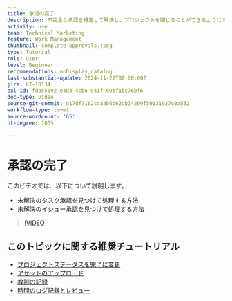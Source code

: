 ```yaml
---
title: 承認の完了
description: 不完全な承認を特定して解決し、プロジェクトを閉じることができるようにする方法について説明します。
activity: use
team: Technical Marketing
feature: Work Management
thumbnail: complete-approvals.jpeg
type: Tutorial
role: User
level: Beginner
recommendations: noDisplay,catalog
last-substantial-update: 2024-11-22T00:00:00Z
jira: KT-10134
exl-id: fda55592-e4d3-4cb6-941f-09bf1bc76bf6
doc-type: video
source-git-commit: d17df7162ccaab6b62db34209f50131927c0a532
workflow-type: tm+mt
source-wordcount: '65'
ht-degree: 100%

---
```


# 承認の完了

このビデオでは、以下について説明します。

* 未解決のタスク承認を見つけて処理する方法
* 未解決のイシュー承認を見つけて処理する方法

>[!VIDEO](https://video.tv.adobe.com/v/3439422/?quality=12&learn=on&enablevpops)

## このトピックに関する推奨チュートリアル

* [プロジェクトステータスを完了に変更](/help/manage-work/projects/change-the-project-status.md)
* [アセットのアップロード](/help/manage-work/close-a-project/upload-assets.md)
* [教訓の記録](/help/manage-work/close-a-project/lessons-learned-from-closing-a-project.md)
* [時間のログ記録とレビュー](/help/manage-work/close-a-project/log-and-review-hours.md)

